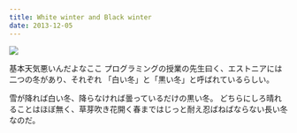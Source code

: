 ```yaml
---
title: White winter and Black winter
date: 2013-12-05
---
```


![](https://farm6.staticflickr.com/5784/20899056738_4dfb80a7aa_b.jpg)

基本天気悪いんだよなここ
プログラミングの授業の先生曰く、エストニアには二つの冬があり、それぞれ
「白い冬」と「黒い冬」と呼ばれているらしい。

雪が降れば白い冬、降らなければ曇っているだけの黒い冬。
どちらにしろ晴れることはほぼ無く、草芽吹き花開く春まではじっと耐え忍ばねばならない長い冬なのだ。
